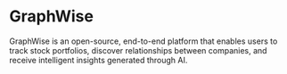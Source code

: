 # GraphWise
GraphWise is an open-source, end-to-end platform that enables users to track stock portfolios, discover relationships between companies, and receive intelligent insights generated through AI.
